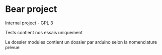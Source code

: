 # Bear project

Internal project - GPL 3 

Tests contient nos essais uniquement

Le dossier modules contient un dossier par arduino selon la nomenclature prévue